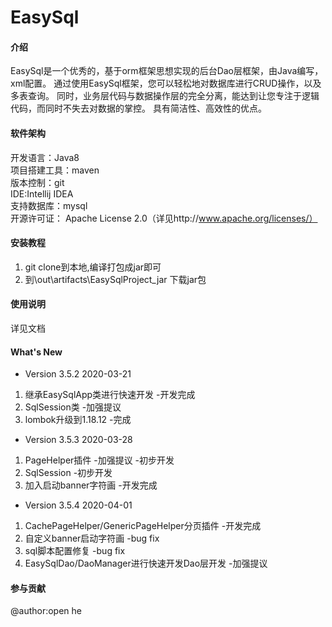 # EasySql

#### 介绍 
EasySql是一个优秀的，基于orm框架思想实现的后台Dao层框架，由Java编写，xml配置。
通过使用EasySql框架，您可以轻松地对数据库进行CRUD操作，以及多表查询。
同时，业务层代码与数据操作层的完全分离，能达到让您专注于逻辑代码，而同时不失去对数据的掌控。
具有简洁性、高效性的优点。




#### 软件架构
开发语言：Java8  
项目搭建工具：maven  
版本控制：git  
IDE:Intellij IDEA  
支持数据库：mysql  
开源许可证： Apache License 2.0（详见http://www.apache.org/licenses/）

#### 安装教程

1. git clone到本地,编译打包成jar即可
2. 到\out\artifacts\EasySqlProject_jar 下载jar包

#### 使用说明
详见文档

#### What's New
* Version 3.5.2 2020-03-21
1. 继承EasySqlApp类进行快速开发 -开发完成
2. SqlSession类 -加强提议
3. lombok升级到1.18.12 -完成
* Version 3.5.3 2020-03-28
1. PageHelper插件 -加强提议 -初步开发
2. SqlSession -初步开发
3. 加入启动banner字符画 -开发完成
* Version 3.5.4 2020-04-01
1. CachePageHelper/GenericPageHelper分页插件 -开发完成
2. 自定义banner启动字符画 -bug fix
3. sql脚本配置修复 -bug fix
4. EasySqlDao/DaoManager进行快速开发Dao层开发 -加强提议


#### 参与贡献
@author:open he

